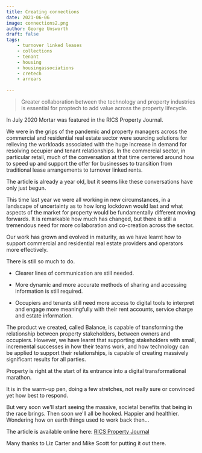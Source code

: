 ```yaml
---
title: Creating connections
date: 2021-06-06
image: connections2.png
author: George Unsworth
draft: false
tags:
    - turnover linked leases  
    - collections
    - tenant   
    - housing
    - housingassociations 
    - cretech
    - arrears
    
---
```


> Greater collaboration between the technology and property industries is essential for proptech to add value across the property lifecycle.

In July 2020 Mortar was featured in the RICS Property Journal. 

We were in the grips of the pandemic and property managers across the commercial and residential real estate sector were sourcing solutions for relieving the workloads associated with the huge increase in demand for resolving occupier and tenant relationships. In the commercial sector, in particular retail, much of the conversation at that time centered around how to speed up and support the offer for businesses to transition from traditional lease arrangements to turnover linked rents. 

The article is already a year old, but it seems like these conversations have only just begun.

This time last year we were all working in new circumstances, in a landscape of uncertainty as to how long lockdown would last and what aspects of the market for property would be fundamentally different moving forwards. It is remarkable how much has changed, but there is still a tremendous need for more collaboration and co-creation across the sector.

Our work has grown and evolved in maturity, as we have learnt how to support commercial and residential real estate providers and operators more effectively.

There is still so much to do.

- Clearer lines of communication are still needed.

- More dynamic and more accurate methods of sharing and accessing information is still required.

- Occupiers and tenants still need more access to digital tools to interpret and engage more meaningfully with their rent accounts, service charge and estate information.

The product we created, called Balance, is capable of transforming the relationship between property stakeholders, between owners and occupiers. However, we have learnt that supporting stakeholders with small, incremental successes in how their teams work, and how technology can be applied to support their relationships, is capable of creating massively significant results for all parties.

Property is right at the start of its entrance into a digital transformational marathon.

It is in the warm-up pen, doing a few stretches, not really sure or convinced yet how best to respond.

But very soon we'll start seeing the massive, societal benefits that being in the race brings. Then soon we'll all be hooked. Happier and healthier. Wondering how on earth things used to work back then... 

The article is available online here: [RICS Property Journal](https://issuu.com/ricsmodus/docs/property_07_08.20_web_pdf_cc) 

Many thanks to Liz Carter and Mike Scott for putting it out there.
